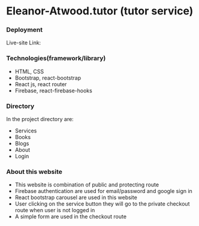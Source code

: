 # Eleanor-Atwood.tutor (tutor service)

### Deployment


Live-site Link: 

### Technologies(framework/library)
* HTML, CSS
* Bootstrap, react-bootstrap
* React js, react router
* Firebase, react-firebase-hooks

### Directory
In the project directory are: 
* Services
* Books
* Blogs
* About
* Login

### About this website
* This website is combination of public and protecting route
* Firebase authentication are used for email/password and google sign in
* React bootstrap carousel are used in this website
* User clicking on the service button they will go to the private checkout route when user is not logged in
* A simple form are used in the checkout route




